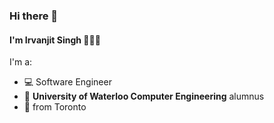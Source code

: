### Hi there 👋

#### I'm Irvanjit Singh 👳🏾‍♂️ 

I'm a:
- 💻 Software Engineer
- 🏫 **University of Waterloo Computer Engineering** alumnus
- 🍁 from Toronto
